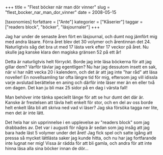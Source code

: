 +++
title = "Flest böcker när man dör vinner"
slug = "flest_bocker_nar_man_dor_vinner"
date = 2008-05-15

[taxonomies]
forfattare = ["Ante"]
kategorier = ["Kåserier"]
taggar = ["readers block", "böcker", "läsjournaler"]
+++

Jag har under de senaste åren fört en läsjournal, och dumt nog jämfört mig med andra läsare. Förra året blev det 30 volymer och årentinnan det 24. Naturligtvis såg det bra ut med 17 lästa verk efter 17 veckor på året. Nu skulle jag kanske klara den magiska gränsen 52 på ett år!

Detta är naturligtvis helt förryckt. Borde jag inte läsa böckerna för att jag gillar dem? Varför tävlar jag egentligen? Nu har jag dessutom insett en sak, när vi har nått vecka 20 i kalendern, och det är att jag inte "har råd" att läsa noveller! En novellsamling tar ofta längre tid för mig, eftersom jag vill idissla varje avslutad berättelse en aning och därför inte läser mer än en eller två om dagen. Det kan ju bli max 25 sidor på en dag i värsta fall!

Man behöver inte tänka speciellt länge för att se hur dumt det där är. Kanske är frestelsen att tävla helt enkelt för stor, och en del av oss borde helt enkelt låta bli att skriva ned vad vi läser? Jag ska försöka tagga ner lite, men det är inte lätt.

Det hela har sin upprinnelse i en upplevelse av "readers block" som jag drabbades av. Det var i augusti för några år sedan som jag insåg att jag bara hade läst 5 volymer under det året! Jag fick spel och satte igång att pressa så mycket lättlästa saker jag kunde hitta, och nu har jag fortfarande inte lugnat ner mig! Vissa är rädda för att bli gamla, och andra för att inte hinna läsa alla sina böcker innan de dör...
